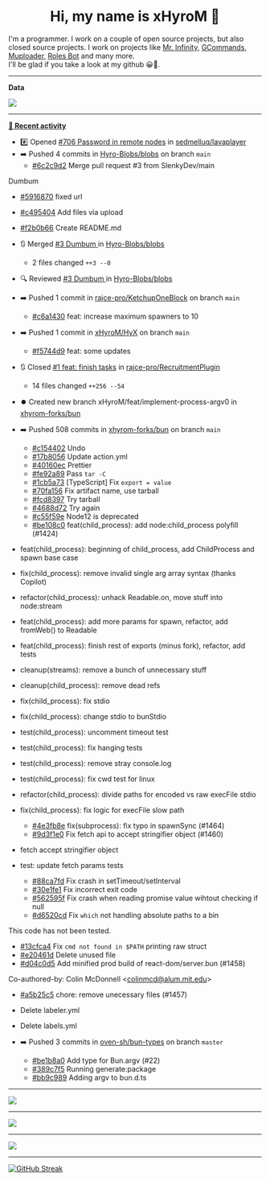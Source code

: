 <p align="center">
    <!-- <img src="https://avatars.githubusercontent.com/u/56601352" width="192" alt="hyro's pfp" /> -->
    <h1 align="center">Hi, my name is xHyroM 👋</h1>
</p>

I'm a programmer. I work on a couple of open source projects, but also closed source projects. I work on projects like [Mr. Infinity](https://discord.com/oauth2/authorize?client_id=720321585625694239&scope=bot%20applications.commands&permissions=8&redirect_uri=https://blobs.gq/imanager&prompt=consent&response_type=code), [GCommands](https://github.com/Garlic-Team/GCommands), [Muploader](https://github.com/xHyroM/Muploader), [Roles Bot](https://github.com/xHyroM/roles-bot) and many more.  
I'll be glad if you take a look at my github 😀👀.

___
**Data**

<img src="https://github.com/xHyroM/xHyroM/blob/master/.cache/base.svg">

___

**[📰 Recent activity](https://github.com/xHyroM)**
* #️⃣ Opened [#706 Password in remote nodes](https://github.com/sedmelluq/lavaplayer/issues/706) in [sedmelluq/lavaplayer](https://github.com/sedmelluq/lavaplayer)
* ➡️ Pushed 4 commits in [Hyro-Blobs/blobs](https://github.com/Hyro-Blobs/blobs) on branch `main`
  * [#6c2c9d2](https://github.com/Hyro-Blobs/blobs/commit/6c2c9d2) Merge pull request #3 from SlenkyDev/main

Dumbum
  * [#5916870](https://github.com/Hyro-Blobs/blobs/commit/5916870) fixed url
  * [#c495404](https://github.com/Hyro-Blobs/blobs/commit/c495404) Add files via upload
  * [#f2b0b66](https://github.com/Hyro-Blobs/blobs/commit/f2b0b66) Create README.md
* 🔃 Merged [#3 Dumbum ](https://github.com/Hyro-Blobs/blobs/pull/3) in [Hyro-Blobs/blobs](https://github.com/Hyro-Blobs/blobs)
  * 2 files changed `++3 --0`
* 🔍 Reviewed [#3 Dumbum ](https://github.com/Hyro-Blobs/blobs/pull/3) in [Hyro-Blobs/blobs](https://github.com/Hyro-Blobs/blobs)
* ➡️ Pushed 1 commit in [rajce-pro/KetchupOneBlock](https://github.com/rajce-pro/KetchupOneBlock) on branch `main`
  * [#c6a1430](https://github.com/rajce-pro/KetchupOneBlock/commit/c6a1430) feat: increase maximum spawners to 10
* ➡️ Pushed 1 commit in [xHyroM/HyX](https://github.com/xHyroM/HyX) on branch `main`
  * [#f5744d9](https://github.com/xHyroM/HyX/commit/f5744d9) feat: some updates
* 🔃 Closed [#1 feat: finish tasks](https://github.com/rajce-pro/RecruitmentPlugin/pull/1) in [rajce-pro/RecruitmentPlugin](https://github.com/rajce-pro/RecruitmentPlugin)
  * 14 files changed `++256 --54`
* ⏺️ Created new branch xHyroM/feat/implement-process-argv0 in [xhyrom-forks/bun](https://github.com/xhyrom-forks/bun)
* ➡️ Pushed 508 commits in [xhyrom-forks/bun](https://github.com/xhyrom-forks/bun) on branch `main`
  * [#c154402](https://github.com/xhyrom-forks/bun/commit/c154402) Undo
  * [#17b8056](https://github.com/xhyrom-forks/bun/commit/17b8056) Update action.yml
  * [#40160ec](https://github.com/xhyrom-forks/bun/commit/40160ec) Prettier
  * [#fe92a89](https://github.com/xhyrom-forks/bun/commit/fe92a89) Pass `tar -C`
  * [#1cb5a73](https://github.com/xhyrom-forks/bun/commit/1cb5a73) [TypeScript] Fix `export = value`
  * [#70fa156](https://github.com/xhyrom-forks/bun/commit/70fa156) Fix artifact name, use tarball
  * [#fcd8397](https://github.com/xhyrom-forks/bun/commit/fcd8397) Try tarball
  * [#4688d72](https://github.com/xhyrom-forks/bun/commit/4688d72) Try again
  * [#c55f59e](https://github.com/xhyrom-forks/bun/commit/c55f59e) Node12 is deprecated
  * [#be108c0](https://github.com/xhyrom-forks/bun/commit/be108c0) feat(child_process): add node:child_process polyfill (#1424)

* feat(child_process): beginning of child_process, add ChildProcess and spawn base case

* fix(child_process): remove invalid single arg array syntax (thanks Copilot)

* refactor(child_process): unhack Readable.on, move stuff into node:stream

* feat(child_process): add more params for spawn, refactor, add fromWeb() to Readable

* feat(child_process): finish rest of exports (minus fork), refactor, add tests

* cleanup(streams): remove a bunch of unnecessary stuff

* cleanup(child_process): remove dead refs

* fix(child_process): fix stdio

* fix(child_process): change stdio to bunStdio

* test(child_process): uncomment timeout test

* test(child_process): fix hanging tests

* test(child_process): remove stray console.log

* test(child_process): fix cwd test for linux

* refactor(child_process): divide paths for encoded vs raw execFile stdio

* fix(child_process): fix logic for execFile slow path
  * [#4e3fb8e](https://github.com/xhyrom-forks/bun/commit/4e3fb8e) fix(subprocess): fix typo in spawnSync (#1464)
  * [#9d3f1e0](https://github.com/xhyrom-forks/bun/commit/9d3f1e0) Fix fetch api to accept stringifier object (#1460)

* fetch accept stringifier object

* test: update fetch params tests
  * [#88ca7fd](https://github.com/xhyrom-forks/bun/commit/88ca7fd) Fix crash in setTimeout/setInterval
  * [#30e1fe1](https://github.com/xhyrom-forks/bun/commit/30e1fe1) Fix incorrect exit code
  * [#562595f](https://github.com/xhyrom-forks/bun/commit/562595f) Fix crash when reading promise value wihtout checking if null
  * [#d6520cd](https://github.com/xhyrom-forks/bun/commit/d6520cd) Fix `which` not handling absolute paths to a bin

This code has not been tested.
  * [#13cfca4](https://github.com/xhyrom-forks/bun/commit/13cfca4) Fix `cmd not found in $PATH` printing raw struct
  * [#e20461d](https://github.com/xhyrom-forks/bun/commit/e20461d) Delete unused file
  * [#d04c0d5](https://github.com/xhyrom-forks/bun/commit/d04c0d5) Add minified prod build of react-dom/server.bun (#1458)

Co-authored-by: Colin McDonnell &lt;colinmcd@alum.mit.edu&gt;
  * [#a5b25c5](https://github.com/xhyrom-forks/bun/commit/a5b25c5) chore: remove unecessary files (#1457)

* Delete labeler.yml

* Delete labels.yml
* ➡️ Pushed 3 commits in [oven-sh/bun-types](https://github.com/oven-sh/bun-types) on branch `master`
  * [#be1b8a0](https://github.com/oven-sh/bun-types/commit/be1b8a0) Add type for Bun.argv (#22)
  * [#389c7f5](https://github.com/oven-sh/bun-types/commit/389c7f5) Running generate:package
  * [#bb9c989](https://github.com/oven-sh/bun-types/commit/bb9c989) Adding argv to bun.d.ts


___

<img src="https://github.com/xHyroM/xHyroM/blob/master/.cache/isocalendar.svg">

___

<img src="https://github.com/xHyroM/xHyroM/blob/master/.cache/languages.svg">

___

<img src="https://github.com/xHyroM/xHyroM/blob/master/.cache/achievements.svg">

___

[![GitHub Streak](https://github-readme-streak-stats.herokuapp.com?user=xHyroM&theme=dark&hide_border=true&date_format=M%20j%5B%2C%20Y%5D)](https://git.io/streak-stats)
